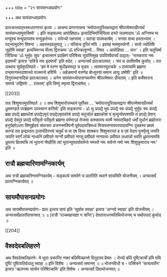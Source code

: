 +++
title = "२१ सायंसन्ध्याप्रयोगः"

+++
अथ सायंसन्ध्याप्रयोगः

प्रातःकालवद्भस्मधारणान्तं कृत्वा । आचम्य प्राणानायम्य 'ममोपात्तदुरितक्षयद्वारा श्रीपरमेश्वरप्रीत्यर्थं सायंसन्ध्यामुपासिष्ये' । इति सङ्कल्प्य आपोहिष्ठा० इत्यादिभिर्मार्जियित्वा हस्ते जलमादाय 'ॐ अग्निश्च मा मन्युश्च मन्युपतयश्च मन्युकृतेभ्यः । पापेभ्यो रक्षन्ताम् । यदन्हा पापमकार्षम् । मनसा वाचा हस्ताभ्याम् । पद्भ्यामुदरेण शिश्ना । अहस्तदवलुम्पतु ।। यत्किंच दुरितं मयि । इदमहं माममृतयोनौ । सत्ये ज्योतिषि जुहोमि स्वाहा' इत्यभिमन्त्र्य पीत्वा द्विराचम्य 'ॐ दधिक्रावुण्णो... रिषत् । आपोहिष्ठा ... चनः' । इति चतुभिर्मा
र्जियित्वा 'ॐ भूर्भुवः सुवः' इत्यात्मानं प्रदक्षिणं परिषिच्य सूर्याभिमुख उपविश्यैवार्घ्यं दद्यात्- 'भास्कराय नमः इदमर्घ्यं' इत्यत्र 'सवित्रे नमः इदमर्घ्यं' इति वदेत् । अन्यत्सर्वं प्रातःकालवत् । जपं च उपविश्यैव कुर्यात् । तत उत्थाय सूर्यमुपतिष्ठते - 'इमं मे वरुण श्रुधीहवमद्या च मृडय । त्वामवस्युराचके ॥ तत्वायामि ब्रह्मणा वन्दमानस्तदाशास्ते यजमानो हविर्भिः । अहेडमानो वरुणेह बोध्युरुशं समान आयुः प्रमोषीः' इति ॥ दिगुपस्थानादिकं प्रातःकालवत् । अनेन सायंसन्ध्योपासनकर्मणा श्रीपरमेश्वरः प्रीयताम् । इति कर्मेश्वराय समर्प्य 'तद्विष्णोः ... राततम्' इति विष्णुं स्मृत्वा द्विराचामेत् ।  

[[203]]  

ततः शिशुमारमुपतिष्ठते ॥ ॥ अथ शिशुमारोपस्थानं पूर्वोक्त ... 'ममोपात्तदुरितक्षयद्वारा श्रीपरमेश्वरप्रीत्यर्थं ध्रुवमण्डले परब्रह्मण उपस्थानं करिष्ये' इति सङ्कल्प्य - ॐ भूः प्रपद्ये भुवः प्रपद्ये स्वः प्रपद्ये भूर्भुवः स्वः प्रपद्ये ब्रह्म प्रपद्ये ब्रह्मकोशं प्रपद्येऽमृतं प्रपद्येऽमृतकोशं प्रपद्ये चतुर्जालं ब्रह्माकोशं यं मृत्युर्नावपश्यति तं प्रपद्ये देवान् प्रपद्ये देवपुरं प्रपद्ये परीवृतो परीवृतो ब्रह्मणा वर्मणाऽहं तेजसा कश्यपस्य यस्मै नमस्तच्छिरो धर्मो मूर्धानं ब्रह्मोत्तरा हनुर्यज्ञोऽधरा विष्णुर्हृदयं संवत्सरः प्रजननमश्विनौ पूर्वपदावत्रिमध्यं मित्रावरुणावपरपादावग्निः पुच्छस्य प्रथमं काण्डं तत इन्द्रस्ततः प्र॒जाप॑तिरभयं चतुर्थं स वा एष दिव्यः शाक्करः शिशुमारस्तं ह य एवं वेदाप पुनर्मृत्युं जयति जयति स्वर्गं लोकं नाध्वनि प्रमीयते नाग्नौ प्रमीयते नाप्सु प्रमीयते नानपत्यः प्रमीयत लध्वान्नो भवति ध्रुवस्त्वमसि ध्रुवस्य क्षितमसि त्वं भूतानां श्रेष्ठौसि त्वां भूतान्युपपर्यावर्तन्ते नमस्ते नमः सर्वन्ते नमो नमः शिशुकुमाराय नमः' इति ॥

## रात्रौ ब्रह्मचारिणामग्निकार्यम्
अथ रात्रौ ब्रह्मचारिणामग्निकार्यम् - सङ्कल्पे समर्पणे च प्रातरिति स्थाने सायमिति योजनीयम् । अन्यत्सर्वं प्रातरग्निकार्यवत् ॥

## सायमौपासनप्रयोगः
अथ सायमौपासनप्रयोगः- प्रातः इत्यत्र सायं इति 'सूर्याय स्वाहा' इत्यत्र 'अग्नये स्वाहा' इति योजनीयम् । अन्यत्सर्वंप्रातरौपासनवत् ॥ ॥ (रात्रौ 'पञ्चमहायज्ञा न सन्ति') देवताराधनमतिथिभोजनम् च यथोपपादं कुर्यात् ॥

[[204]]  

## वैश्वदेवबलिहरणे
अथ वैश्वदेवबलिहरणे- ये भूताः प्रचरन्ति नक्तं बलिमिच्छन्तो वितुदस्य प्रेष्याः । तेभ्यो बलिं पुष्टिकार्मो हमि मयि पुष्टिं पुष्टिपतिर्दधातु स्वाहा ॥ इति विशेषः । अन्यत्सर्व समानम् ॥ ॥ भोजनविधौ च - परिषेचने 'सत्यंत्वर्तेन' इत्यत्र 'ऋतन्त्वा सत्येन परिषिञ्चामि' इति विशेषः । अन्यत्सर्वं दिवाभोजनवत् ॥
